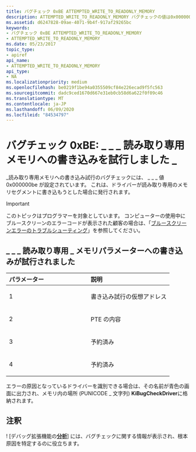 ```yaml
---
title: バグチェック 0xBE ATTEMPTED_WRITE_TO_READONLY_MEMORY
description: ATTEMPTED_WRITE_TO_READONLY_MEMORY バグチェックの値は0x000000BE です。 これは、ドライバーが読み取り専用のメモリセグメントに書き込もうとした場合に発行されます。
ms.assetid: d6247828-09ae-4071-9b4f-917af29265bc
keywords:
- バグチェック 0xBE ATTEMPTED_WRITE_TO_READONLY_MEMORY
- ATTEMPTED_WRITE_TO_READONLY_MEMORY
ms.date: 05/23/2017
topic_type:
- apiref
api_name:
- ATTEMPTED_WRITE_TO_READONLY_MEMORY
api_type:
- NA
ms.localizationpriority: medium
ms.openlocfilehash: be0219f1be94a0355509cf84e226ecad9f5fc563
ms.sourcegitcommit: dadc9ced1670d667e31eb0cb58d6a622f0f09c46
ms.translationtype: MT
ms.contentlocale: ja-JP
ms.lasthandoff: 06/09/2020
ms.locfileid: "84534797"
---
```

# <a name="bug-check-0xbe-attempted_write_to_readonly_memory"></a>バグチェック 0xBE: \_ \_ \_ 読み取り専用メモリへの書き込みを試行しました \_


\_読み取り専用メモリへの書き込み試行のバグチェックには、 \_ \_ \_ 値0x000000be が設定されています。 これは、ドライバーが読み取り専用のメモリセグメントに書き込もうとした場合に発行されます。

> [!IMPORTANT]
> このトピックはプログラマーを対象としています。 コンピューターの使用中にブルースクリーンのエラーコードが表示された顧客の場合は、「[ブルースクリーンエラーのトラブルシューティング](https://www.windows.com/stopcode)」を参照してください。


## <a name="attempted_write_to_readonly_memory-parameters"></a>\_ \_ \_ 読み取り専用 \_ メモリパラメーターへの書き込みが試行されました


<table>
<colgroup>
<col width="50%" />
<col width="50%" />
</colgroup>
<thead>
<tr class="header">
<th align="left">パラメーター</th>
<th align="left">説明</th>
</tr>
</thead>
<tbody>
<tr class="odd">
<td align="left"><p>1</p></td>
<td align="left"><p>書き込み試行の仮想アドレス</p></td>
</tr>
<tr class="even">
<td align="left"><p>2</p></td>
<td align="left"><p>PTE の内容</p></td>
</tr>
<tr class="odd">
<td align="left"><p>3</p></td>
<td align="left"><p>予約済み</p></td>
</tr>
<tr class="even">
<td align="left"><p>4</p></td>
<td align="left"><p>予約済み</p></td>
</tr>
</tbody>
</table>

 

エラーの原因となっているドライバーを識別できる場合は、その名前が青色の画面に出力され、メモリ内の場所 (PUNICODE \_ 文字列) **KiBugCheckDriver**に格納されます。


<a name="remarks"></a>注釈
-------

! [デバッグ拡張機能の[**分析**](-analyze.md)] には、バグチェックに関する情報が表示され、根本原因を特定するのに役立ちます。
 




